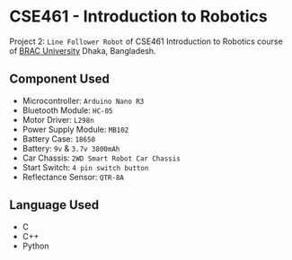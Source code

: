 # CSE461 - Introduction to Robotics

Project 2: `Line Follower Robot` of CSE461 Introduction to Robotics course of [BRAC University](https://www.bracu.ac.bd/) Dhaka, Bangladesh.

## Component Used
+ Microcontroller: `Arduino Nano R3`
+ Bluetooth Module: `HC-05`
+ Motor Driver: `L298n`
+ Power Supply Module: `MB102`
+ Battery Case: `18650`
+ Battery: `9v` & `3.7v 3800mAh`
+ Car Chassis: `2WD Smart Robot Car Chassis`
+ Start Switch: `4 pin switch button`
+ Reflectance Sensor: `QTR-8A`

## Language Used
+ C
+ C++
+ Python